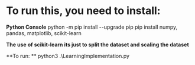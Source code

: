 # To run this, you need to install:
**Python Console**
python -m pip install --upgrade pip
pip install numpy, pandas, matplotlib, scikit-learn

**The use of scikit-learn its just to split the dataset and scaling the dataset**

**To run: ** python3 .\LearningImplementation.py